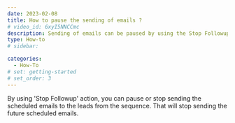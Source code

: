```yaml
---
date: 2023-02-08
title: How to pause the sending of emails ?
# video_id: 6xyI5NNCCmc
description: Sending of emails can be paused by using the Stop Followup actions
type: How-to
# sidebar:

categories:
  - How-To
# set: getting-started
# set_order: 3
---
```

By using 'Stop Followup' action, you can pause or stop sending the scheduled emails to the leads from the sequence. That will stop sending the future scheduled emails. 